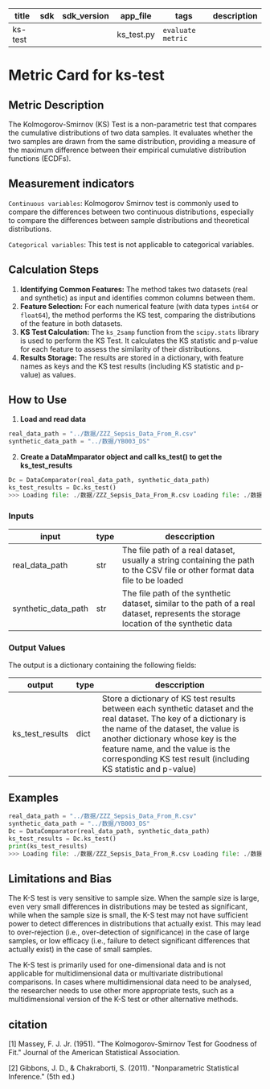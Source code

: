 | title | sdk | sdk_version | app_file | tags | description |
|-------|-----|-------------|----------|------|-------------|
|ks-test| | |ks_test.py|`evaluate` `metric`| |

# Metric Card for ks-test

## Metric Description

The Kolmogorov-Smirnov (KS) Test is a non-parametric test that compares the cumulative distributions of two data samples. It evaluates whether the two samples are drawn from the same distribution, providing a measure of the maximum difference between their empirical cumulative distribution functions (ECDFs).

## Measurement indicators

`Continuous variables`: Kolmogorov Smirnov test is commonly used to compare the differences between two continuous distributions, especially to compare the differences between sample distributions and theoretical distributions.

`Categorical variables`: This test is not applicable to categorical variables.

## Calculation Steps

1. **Identifying Common Features:** The method takes two datasets (real and synthetic) as input and identifies common columns between them.
2. **Feature Selection:** For each numerical feature (with data types `int64` or `float64`), the method performs the KS test, comparing the distributions of the feature in both datasets.
3. **KS Test Calculation:** The `ks_2samp` function from the `scipy.stats` library is used to perform the KS Test. It calculates the KS statistic and p-value for each feature to assess the similarity of their distributions.
4. **Results Storage:** The results are stored in a dictionary, with feature names as keys and the KS test results (including KS statistic and p-value) as values.

## How to Use

1. **Load and read data**

```python
real_data_path = "../数据/ZZZ_Sepsis_Data_From_R.csv"
synthetic_data_path = "../数据/YB003_DS"
```

2. **Create a DataMmparator object and call ks_test() to get the ks_test_results**

```python
Dc = DataComparator(real_data_path, synthetic_data_path)
ks_test_results = Dc.ks_test()
>>> Loading file: ./数据/ZZZ_Sepsis_Data_From_R.csv Loading file: ./数据/YB003_DS Processing key: 40 Columns in DataFrame: RangeIndex(start=0, stop=600, step=1) 没有公共的列，无法执行检验 Processing key: 30 Columns in DataFrame: RangeIndex(start=0, stop=450, step=1) 没有公共的列，无法执行检验 Processing key: 80 Columns in DataFrame: RangeIndex(start=0, stop=1200, step=1) 没有公共的列，无法执行检验 Processing key: 100 Columns in DataFrame: RangeIndex(start=0, stop=1500, step=1) 没有公共的列，无法执行检验 Processing key: 90 Columns in DataFrame: RangeIndex(start=0, stop=1350, step=1) 没有公共的列，无法执行检验 Processing key: 10 Columns in DataFrame: RangeIndex(start=0, stop=150, step=1) 没有公共的列，无法执行检验 Processing key: 70 Columns in DataFrame: RangeIndex(start=0, stop=1050, step=1) 没有公共的列，无法执行检验 Processing key: 50 Columns in DataFrame: RangeIndex(start=0, stop=750, step=1) 没有公共的列，无法执行检验 Processing key: 20 Columns in DataFrame: RangeIndex(start=0, stop=300, step=1) 没有公共的列，无法执行检验 Processing key: 60 Columns in DataFrame: RangeIndex(start=0, stop=900, step=1) 没有公共的列，无法执行检验 {40: {}, 30: {}, 80: {}, 100: {}, 90: {}, 10: {}, 70: {}, 50: {}, 20: {}, 60: {}}
```

### Inputs

|input|type|desccription|
|-----|----|------------|
|real_data_path|str|The file path of a real dataset, usually a string containing the path to the CSV file or other format data file to be loaded|
|synthetic_data_path|str|The file path of the synthetic dataset, similar to the path of a real dataset, represents the storage location of the synthetic data|

### Output Values

The output is a dictionary containing the following fields:

|output|type|desccription|
|-----|----|------------|
|ks_test_results|dict|Store a dictionary of KS test results between each synthetic dataset and the real dataset. The key of a dictionary is the name of the dataset, the value is another dictionary whose key is the feature name, and the value is the corresponding KS test result (including KS statistic and p-value)|

## Examples

```python
real_data_path = "../数据/ZZZ_Sepsis_Data_From_R.csv"
synthetic_data_path = "../数据/YB003_DS"
Dc = DataComparator(real_data_path, synthetic_data_path)
ks_test_results = Dc.ks_test()
print(ks_test_results)
>>> Loading file: ./数据/ZZZ_Sepsis_Data_From_R.csv Loading file: ./数据/YB003_DS Processing key: 40 Columns in DataFrame: RangeIndex(start=0, stop=600, step=1) 没有公共的列，无法执行检验 Processing key: 30 Columns in DataFrame: RangeIndex(start=0, stop=450, step=1) 没有公共的列，无法执行检验 Processing key: 80 Columns in DataFrame: RangeIndex(start=0, stop=1200, step=1) 没有公共的列，无法执行检验 Processing key: 100 Columns in DataFrame: RangeIndex(start=0, stop=1500, step=1) 没有公共的列，无法执行检验 Processing key: 90 Columns in DataFrame: RangeIndex(start=0, stop=1350, step=1) 没有公共的列，无法执行检验 Processing key: 10 Columns in DataFrame: RangeIndex(start=0, stop=150, step=1) 没有公共的列，无法执行检验 Processing key: 70 Columns in DataFrame: RangeIndex(start=0, stop=1050, step=1) 没有公共的列，无法执行检验 Processing key: 50 Columns in DataFrame: RangeIndex(start=0, stop=750, step=1) 没有公共的列，无法执行检验 Processing key: 20 Columns in DataFrame: RangeIndex(start=0, stop=300, step=1) 没有公共的列，无法执行检验 Processing key: 60 Columns in DataFrame: RangeIndex(start=0, stop=900, step=1) 没有公共的列，无法执行检验 {40: {}, 30: {}, 80: {}, 100: {}, 90: {}, 10: {}, 70: {}, 50: {}, 20: {}, 60: {}}
```

## Limitations and Bias

The K-S test is very sensitive to sample size. When the sample size is large, even very small differences in distributions may be tested as significant, while when the sample size is small, the K-S test may not have sufficient power to detect differences in distributions that actually exist. This may lead to over-rejection (i.e., over-detection of significance) in the case of large samples, or low efficacy (i.e., failure to detect significant differences that actually exist) in the case of small samples.

The K-S test is primarily used for one-dimensional data and is not applicable for multidimensional data or multivariate distributional comparisons. In cases where multidimensional data need to be analysed, the researcher needs to use other more appropriate tests, such as a multidimensional version of the K-S test or other alternative methods.

## citation

[1] Massey, F. J. Jr. (1951). "The Kolmogorov-Smirnov Test for Goodness of Fit." Journal of the American Statistical Association.

[2] Gibbons, J. D., & Chakraborti, S. (2011). "Nonparametric Statistical Inference." (5th ed.)
